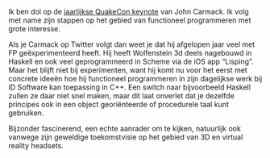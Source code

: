 <!--
title: Carmack over functioneel programmeren
categories: nederlands, programming
-->
Ik ben dol op de [jaarlijkse QuakeCon keynote](http://www.youtube.com/watch?v=Z2QgiQh9Fco#t=9883) van John Carmack. Ik volg met name zijn stappen op het gebied van functioneel programmeren met grote interesse.

Als je Carmack op Twitter volgt dan weet je dat hij afgelopen jaar veel met FP geëxperimenteerd heeft. Hij heeft Wolfenstein 3d deels nagebouwd in Haskell en ook veel geprogrammeerd in Scheme via de iOS app “Lisping”. Maar het blijft niet bij experimenten, want hij komt nu voor het eerst met concrete ideeën hoe hij functioneel programmeren in zijn dagelijkse werk bij ID Software kan toepassing in C++. Een switch naar bijvoorbeeld Haskell zullen ze daar niet snel maken, maar dit laat onverlet dat je dezelfde principes ook in een object georiënteerde of procedurele taal kunt gebruiken.

Bijzonder fascinerend, een echte aanrader om te kijken, natuurlijk ook vanwege zijn geweldige toekomstvisie op het gebied van 3D en virtual reality headsets.
